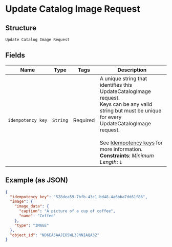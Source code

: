 
# Update Catalog Image Request

## Structure

`Update Catalog Image Request`

## Fields

| Name | Type | Tags | Description |
|  --- | --- | --- | --- |
| `idempotency_key` | `String` | Required | A unique string that identifies this UpdateCatalogImage request.<br>Keys can be any valid string but must be unique for every UpdateCatalogImage request.<br><br>See [Idempotency keys](https://developer.squareup.com/docs/build-basics/common-api-patterns/idempotency) for more information.<br>**Constraints**: *Minimum Length*: `1` |

## Example (as JSON)

```json
{
  "idempotency_key": "528dea59-7bfb-43c1-bd48-4a6bba7dd61f86",
  "image": {
    "image_data": {
      "caption": "A picture of a cup of coffee",
      "name": "Coffee"
    },
    "type": "IMAGE"
  },
  "object_id": "ND6EA5AAJEO5WL3JNNIAQA32"
}
```

